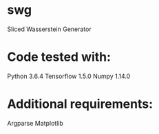 # swg
Sliced Wasserstein Generator

# Code tested with:
Python 3.6.4
Tensorflow 1.5.0
Numpy 1.14.0

# Additional requirements:
Argparse
Matplotlib

